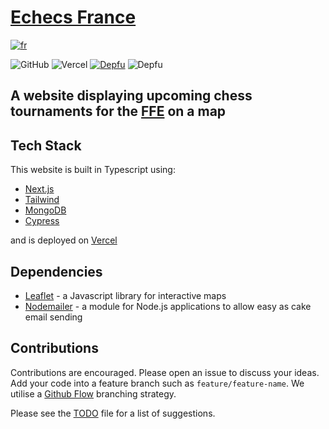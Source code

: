 # [Echecs France](https://www.echecsfrance.com/)
[![fr](https://img.shields.io/badge/lang-fr-blue.svg)](https://github.com/TheRealOwenRees/echecsfrance/blob/main/README-fr.md)

![GitHub](https://img.shields.io/github/license/therealowenrees/echecsfrance)
![Vercel](https://vercelbadge.vercel.app/api/therealowenrees/echecsfrance)
[![Depfu](https://badges.depfu.com/badges/9c033bb722da0655f2a0e31ed9d228bc/status.svg)](https://depfu.com)
![Depfu](https://img.shields.io/depfu/dependencies/github/TheRealOwenRees/echecsfrance)

## A website displaying upcoming chess tournaments for the [FFE](http://www.echecs.asso.fr/) on a map

## Tech Stack
This website is built in Typescript using:
- [Next.js](https://nextjs.org/)
- [Tailwind](https://tailwindcss.com/)
- [MongoDB](https://www.mongodb.com/)
- [Cypress](https://www.cypress.io/) 

and is deployed on [Vercel](https://vercel.com/)

## Dependencies
- [Leaflet](https://leafletjs.com/) - a Javascript library for interactive maps
- [Nodemailer](https://nodemailer.com/about/) - a module for Node.js applications to allow easy as cake email sending

## Contributions
Contributions are encouraged. Please open an issue to discuss your ideas.  
Add your code into a feature branch such as `feature/feature-name`. We utilise a [Github Flow](https://www.gitkraken.com/learn/git/best-practices/git-branch-strategy#github-flow-considerations) branching strategy. 


Please see the [TODO](https://github.com/TheRealOwenRees/echecsfrance/blob/main/TODO) file for a list of suggestions.
